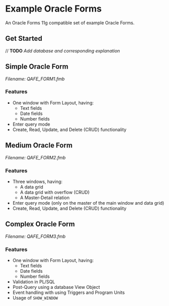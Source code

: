 # Example Oracle Forms

An Oracle Forms 11g compatible set of example Oracle Forms.

## Get Started

// **TODO** _Add database and corresponding explanation_

## Simple Oracle Form

_Filename: QAFE_FORM1.fmb_

### Features

- One window with Form Layout, having:
  - Text fields
  - Date fields
  - Number fields
- Enter query mode
- Create, Read, Update, and Delete (CRUD) functionality


## Medium Oracle Form

_Filename: QAFE_FORM2.fmb_

### Features

- Three windows, having:
  - A data grid
  - A data grid with overflow (CRUD)
  - A Master-Detail relation
- Enter query mode (only on the master of the main window and data grid)
- Create, Read, Update, and Delete (CRUD) functionality

## Complex Oracle Form

_Filename: QAFE_FORM3.fmb_

### Features

- One window with Form Layout, having:
  - Text fields
  - Date fields
  - Number fields
- Validation in PL/SQL
- Post-Query using a database View Object
- Event handling with using Triggers and Program Units
- Usage of `SHOW_WINDOW`
